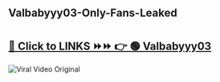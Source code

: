 
 ## Valbabyyy03-Only-Fans-Leaked

# <h2><a href="https://clipsfans.com/Valbabyyy03&ref=git">🔗 Click to LINKS ⏩⏩ 👉 🟢 Valbabyyy03 </a></h2>

<a href="https://clipsfans.com/Valbabyyy03&ref=git" rel="nofollow" data-target="animated-image.originalLink"><img src="https://i.ibb.co.com/xMMVF88/686577567.gif" alt="Viral Video Original" style="max-width: 100%; display: inline-block;" data-target="animated-image.originalImage"></a>
